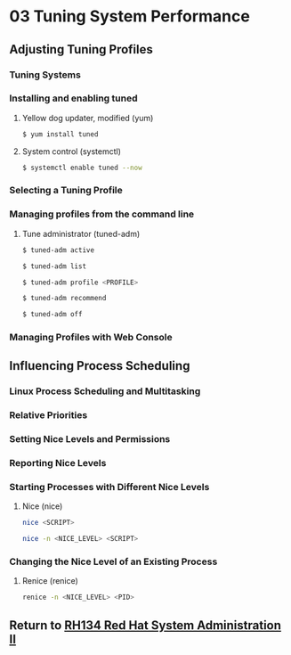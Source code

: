 # 03 Tuning System Performance
## Adjusting Tuning Profiles
### Tuning Systems
### Installing and enabling tuned
1. Yellow dog updater, modified (yum)
    ```bash
    $ yum install tuned
    ```
2. System control (systemctl)
    ```bash
    $ systemctl enable tuned --now
    ```
### Selecting a Tuning Profile
### Managing profiles from the command line
1. Tune administrator (tuned-adm)
    ```bash
    $ tuned-adm active
    ```
    ```bash
    $ tuned-adm list
    ```
    ```bash
    $ tuned-adm profile <PROFILE>
    ```
    ```bash
    $ tuned-adm recommend
    ```
    ```bash
    $ tuned-adm off
    ```
### Managing Profiles with Web Console
## Influencing Process Scheduling
### Linux Process Scheduling and Multitasking
### Relative Priorities
### Setting Nice Levels and Permissions
### Reporting Nice Levels
### Starting Processes with Different Nice Levels
1. Nice (nice)
    ```bash
    nice <SCRIPT>
    ```
    ```bash
    nice -n <NICE_LEVEL> <SCRIPT>
    ```
### Changing the Nice Level of an Existing Process
1. Renice (renice)
    ```bash
    renice -n <NICE_LEVEL> <PID>
    ```
## Return to [RH134 Red Hat System Administration II](/rh134_red_hat_system_administration_ii/README.md)
